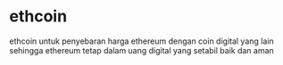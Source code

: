 # ethcoin
ethcoin untuk penyebaran harga ethereum dengan coin digital yang lain sehingga ethereum tetap dalam uang digital yang setabil baik dan aman
